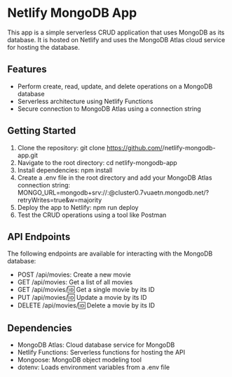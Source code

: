 

# Netlify MongoDB App
This app is a simple serverless CRUD application that uses MongoDB as its database. It is hosted on Netlify and uses the MongoDB Atlas cloud service for hosting the database.
## Features
- Perform create, read, update, and delete operations on a MongoDB database
- Serverless architecture using Netlify Functions
- Secure connection to MongoDB Atlas using a connection string

## Getting Started
1. Clone the repository: git clone https://github.com/<username>/netlify-mongodb-app.git
2. Navigate to the root directory: cd netlify-mongodb-app
3. Install dependencies: npm install
4. Create a .env file in the root directory and add your MongoDB Atlas connection string: MONGO_URL=mongodb+srv://<username>:<password>@cluster0.7vuaetn.mongodb.net/<dbname>?retryWrites=true&w=majority
5. Deploy the app to Netlify: npm run deploy
6. Test the CRUD operations using a tool like Postman
## API Endpoints
The following endpoints are available for interacting with the MongoDB database:

- POST /api/movies: Create a new movie
- GET /api/movies: Get a list of all movies
- GET /api/movies/:id: Get a single movie by its ID
- PUT /api/movies/:id: Update a movie by its ID
- DELETE /api/movies/:id: Delete a movie by its ID
## Dependencies
- MongoDB Atlas: Cloud database service for MongoDB
- Netlify Functions: Serverless functions for hosting the API
- Mongoose: MongoDB object modeling tool
- dotenv: Loads environment variables from a .env file

